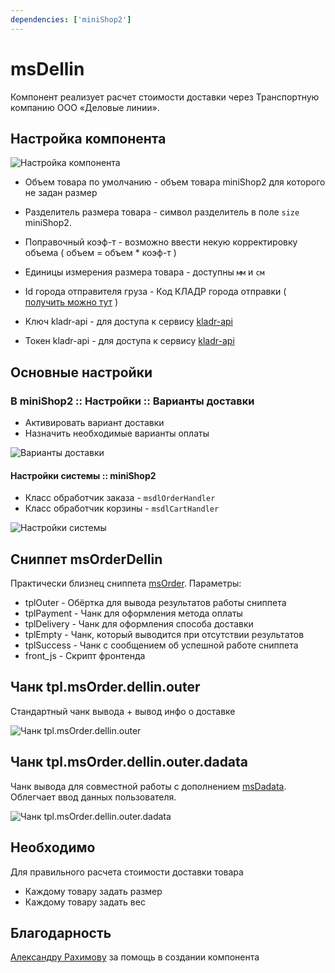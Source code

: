```yaml
---
dependencies: ['miniShop2']
---
```


# msDellin

Компонент реализует расчет стоимости доставки через Транспортную компанию ООО «Деловые линии».

## Настройка компонента

![Настройка компонента](https://file.modx.pro/files/e/7/a/e7a27881b153667a76904f96fbe1aad3.png)

- Объем товара по умолчанию - объем товара miniShop2 для которого не задан размер
- Разделитель размера товара - символ разделитель в поле `size` miniShop2.
- Поправочный коэф-т - возможно ввести некую корректировку объема ( объем = объем * коэф-т )
- Единицы измерения размера товара - доступны `мм` и `см`

- Id города отправителя груза - Код КЛАДР города отправки ( [получить можно тут][2] )
- Ключ kladr-api - для доступа к сервису [kladr-api][3]
- Токен kladr-api - для доступа к сервису [kladr-api][3]

## Основные настройки

### В miniShop2 :: Настройки :: Варианты доставки

- Активировать вариант доставки
- Назначить необходимые варианты оплаты

![Варианты доставки](https://file.modx.pro/files/6/4/f/64f4837253d6a20655b2bbf778b2f5be.png)

#### Настройки системы :: miniShop2

- Класс обработчик заказа - `msdlOrderHandler`
- Класс обработчик корзины - `msdlCartHandler`

![Настройки системы](https://file.modx.pro/files/4/c/7/4c7e98868eb59337c0ca1b55b06bd7ae.png)

## Сниппет msOrderDellin

Практически близнец сниппета [msOrder][4]. Параметры:

- tplOuter - Обёртка для вывода результатов работы сниппета
- tplPayment - Чанк для оформления метода оплаты
- tplDelivery - Чанк для оформления способа доставки
- tplEmpty - Чанк, который выводится при отсутствии результатов
- tplSuccess - Чанк с сообщением об успешной работе сниппета
- front_js - Скрипт фронтенда

## Чанк tpl.msOrder.dellin.outer

Стандартный чанк вывода + вывод инфо о доставке

![Чанк tpl.msOrder.dellin.outer](https://file.modx.pro/files/b/a/8/ba8c960dac69591ceb0e6ae5dd62a96a.png)

## Чанк tpl.msOrder.dellin.outer.dadata

Чанк вывода для совместной работы с дополнением [msDadata][5]. Облегчает ввод данных пользователя.

![Чанк tpl.msOrder.dellin.outer.dadata](https://file.modx.pro/files/7/d/b/7db9d87ce4173c39df29dd1a17ccb9cb.png)

## Необходимо

Для правильного расчета стоимости доставки товара

- Каждому товару задать размер
- Каждому товару задать вес

## Благодарность

[Александру Рахимову][6] за помощь в создании компонента

[2]: http://dev.dellin.ru/cms/
[3]: http://kladr-api.ru/
[4]: /components/minishop2/snippets/msorder
[5]: /components/msdadata
[6]: https://store.simpledream.ru/packages/?package|createdby=180

